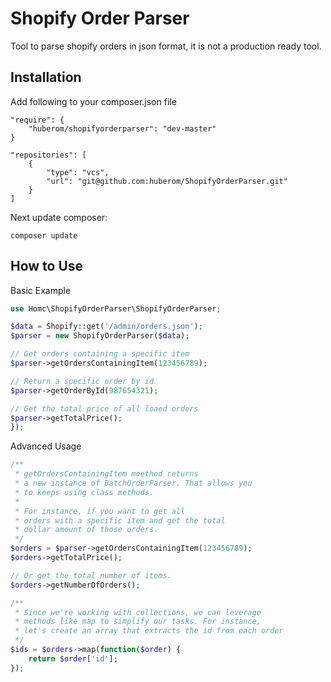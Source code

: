 # Shopify Order Parser

Tool to parse shopify orders in json format, it is not a production ready tool.

## Installation

Add following to your composer.json file

```
"require": {
    "huberom/shopifyorderparser": "dev-master"
}

"repositories": [
    {
        "type": "vcs",
        "url": "git@github.com:huberom/ShopifyOrderParser.git"
    }
]
```

Next update composer:

```
composer update
```

## How to Use

Basic Example

```php
use Homc\ShopifyOrderParser\ShopifyOrderParser;

$data = Shopify::get('/admin/orders.json');
$parser = new ShopifyOrderParser($data);

// Get orders containing a specific item
$parser->getOrdersContainingItem(123456789);

// Return a specific order by id
$parser->getOrderById(987654321);

// Get the total price of all loaed orders
$parser->getTotalPrice();
});
```

Advanced Usage

```php
/**
 * getOrdersContainingItem moethod returns
 * a new instance of BatchOrderParser. That allows you
 * to keeps using class methods.
 *
 * For instance, if you want to get all
 * orders with a specific item and get the total
 * dollar amount of those orders.
 */
$orders = $parser->getOrdersContainingItem(123456789);
$orders->getTotalPrice();

// Or get the total number of items.
$orders->getNumberOfOrders();

/**
 * Since we're working with collections, we can leverage
 * methods like map to simplify our tasks. For instance,
 * let's create an array that extracts the id from each order
 */
$ids = $orders->map(function($order) {
    return $order['id'];
});
```
